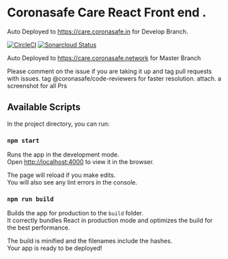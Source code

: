 # Coronasafe Care React Front end . 
Auto Deployed to https://care.coronasafe.in for Develop Branch. 

[![CircleCI](https://circleci.com/gh/coronasafe/care_fe.svg?style=svg)](https://circleci.com/gh/coronasafe/care_fe)
     [![Sonarcloud Status](https://sonarcloud.io/api/project_badges/measure?project=coronasafe_care_fe&metric=alert_status)](https://sonarcloud.io/dashboard?id=coronasafe_care_fe)

Auto Deployed to https://care.coronasafe.network for Master Branch

Please comment on the issue if you are taking it up and tag pull requests with issues.
tag @coronasafe/code-reviewers for faster resolution. 
attach. a screenshot for all Prs



## Available Scripts

In the project directory, you can run:

### `npm start`

Runs the app in the development mode.<br />
Open [http://localhost:4000](http://localhost:4000) to view it in the browser.

The page will reload if you make edits.<br />
You will also see any lint errors in the console.

### `npm run build`

Builds the app for production to the `build` folder.<br />
It correctly bundles React in production mode and optimizes the build for the best performance.

The build is minified and the filenames include the hashes.<br />
Your app is ready to be deployed!

